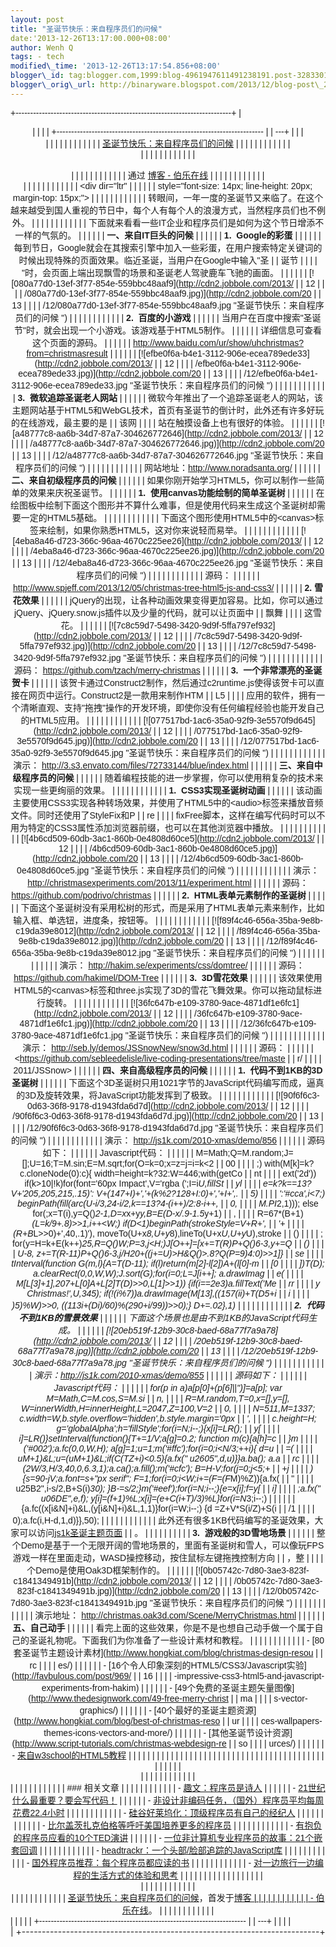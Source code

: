 ```yaml
--- 
layout: post 
title: "圣诞节快乐：来自程序员们的问候" 
date:'2013-12-26T13:17:00.000+08:00' 
author: Wenh Q
tags: - tech
modified\_time: '2013-12-26T13:17:54.856+08:00' 
blogger\_id: tag:blogger.com,1999:blog-4961947611491238191.post-3283301203857279942
blogger\_orig\_url: http://binaryware.blogspot.com/2013/12/blog-post\_26.html
---
```

<div dir="ltr">

<div class="gmail_quote">

<div style="font-family: Arial,sans-serif; width: 100%;">

+--------------------------------------------------------------------------+
| <div align="center">                                                     |
|                                                                          |
| +----------------------------------------------------------------------- |
| ---+                                                                     |
| | <div dir="ltr">                                                        |
|    |                                                                     |
| |                                                                        |
|    |                                                                     |
| | [圣诞节快乐：来自程序员们的问候](http://blog.jobbole.com/54099/)         | |
|                                                                          |
| |                                                                        |
|    |                                                                     |
| | </div>                                                                 |
|    |                                                                     |
| |                                                                        |
|    |                                                                     |
| | <div style="margin-top: 15px;">                                        |
|    |                                                                     |
| |                                                                        |
|    |                                                                     |
| | 通过 [博客 - 伯乐在线](http://blog.jobbole.com/)                         | |
|                                                                          |
| |                                                                        |
|    |                                                                     |
| | </div>                                                                 |
|    |                                                                     |
| |                                                                        |
|    |                                                                     |
| | <div dir="ltr"                                                         |
|    |                                                                     |
| | style="font-size: 14px; line-height: 20px; margin-top: 15px;">         |
|    |                                                                     |
| |                                                                        |
|    |                                                                     |
| | 转眼间，一年一度的圣诞节又来临了。在这个越来越受到国人重视的节日中，每个人有每个人的浪漫方式，当然程序员们也不例外。
 | |
|                                                                          |
| |                                                                        |
|    |                                                                     |
| | 下面就来看看一些IT企业和程序员们是如何为这个节日增添不一样的气氛的。
    | |
|                                                                          |
| | **一、来自IT巨头的问候**
                                                | |
|                                                                          |
| | **1.  Google的彩蛋**
                                                     |
| |                                                                        |
| | 每到节日，Google就会在其搜索引擎中加入一些彩蛋，在用户搜索特定关键词的时候出现特殊的页面效果。临近圣诞，当用户在Google中输入"圣 |
| 诞节 |                                                                   |
| | "时，会页面上端出现飘雪的场景和圣诞老人驾驶鹿车飞驰的画面。
             | |
|                                                                          |
| | [![080a77d0-13ef-3f77-854e-559bbc48aaf9](http://cdn2.jobbole.com/2013/ |
| 12 |                                                                     |
| | /080a77d0-13ef-3f77-854e-559bbc48aaf9.jpg)](http://cdn2.jobbole.com/20 |
| 13 |                                                                     |
| | /12/080a77d0-13ef-3f77-854e-559bbc48aaf9.jpg "圣诞节快乐：来自程序员们的问候 ")
 | |
|                                                                          |
| |                                                                        |
|    |                                                                     |
| | **2.  百度的小游戏**
                                                    | |
|                                                                          |
| | 当用户在百度中搜索"圣诞节"时，就会出现一个小游戏。该游戏基于HTML5制作。
 | |
|                                                                          |
| | 详细信息可查看这个页面的源码。                                           | |
|                                                                          |
| | <http://www.baidu.com/ur/show/uhchristmas?from=christmasresult>
       |
|    |                                                                     |
| | [![efbe0f6a-b4e1-3112-906e-ecea789ede33](http://cdn2.jobbole.com/2013/ |
| 12 |                                                                     |
| | /efbe0f6a-b4e1-3112-906e-ecea789ede33.jpg)](http://cdn2.jobbole.com/20 |
| 13 |                                                                     |
| | /12/efbe0f6a-b4e1-3112-906e-ecea789ede33.jpg "圣诞节快乐：来自程序员们的问候 ")
 | |
|                                                                          |
| |                                                                        |
|    |                                                                     |
| | **3.  微软追踪圣诞老人网站**
                                            | |
|                                                                          |
| | 微软今年推出了一个追踪圣诞老人的网站，该主题网站基于HTML5和WebGL技术，首页有圣诞节的倒计时，此外还有许多好玩的在线游戏，最主要的是 |
| 该网 |                                                                   |
| | 站在触摸设备上也有很好的体验。
                                          | |
|                                                                          |
| | [![a48777c8-aa6b-34d7-87a7-304626772646](http://cdn2.jobbole.com/2013/ |
| 12 |                                                                     |
| | /a48777c8-aa6b-34d7-87a7-304626772646.jpg)](http://cdn2.jobbole.com/20 |
| 13 |                                                                     |
| | /12/a48777c8-aa6b-34d7-87a7-304626772646.jpg "圣诞节快乐：来自程序员们的问候 ")
 | |
|                                                                          |
| |                                                                        |
|    |                                                                     |
| | 网站地址：<http://www.noradsanta.org/>
                                  | |
|                                                                          |
| | **二、来自初级程序员的问候**
                                            | |
|                                                                          |
| | 如果你刚开始学习HTML5，你可以制作一些简单的效果来庆祝圣诞节。
           | |
|                                                                          |
| | **1.  使用canvas功能绘制的简单圣诞树**
                                  | |
|                                                                          |
| | 在绘图板中绘制下面这个图形并不算什么难事，但是使用代码来生成这个圣诞树却需要一定的HTML5基础。
 | |
|                                                                          |
| |                                                                        |
|    |                                                                     |
| | 下面这个图形使用HTML5中的&lt;canvas&gt;标签来绘制，如果你熟悉HTML5，这对你来说轻而易举。
 | |
|                                                                          |
| |                                                                        |
|    |                                                                     |
| | [![4eba8a46-d723-366c-96aa-4670c225ee26](http://cdn2.jobbole.com/2013/ |
| 12 |                                                                     |
| | /4eba8a46-d723-366c-96aa-4670c225ee26.jpg)](http://cdn2.jobbole.com/20 |
| 13 |                                                                     |
| | /12/4eba8a46-d723-366c-96aa-4670c225ee26.jpg "圣诞节快乐：来自程序员们的问候 ")
 | |
|                                                                          |
| |                                                                        |
|    |                                                                     |
| | 源码：                                                                    |
| |                                                                        |
| | <http://www.spjeff.com/2013/12/05/christmas-tree-html5-js-and-css3/>
  |
|    |                                                                     |
| | **2. 雪花效果**
                                                         | |
|                                                                          |
| | jQuery的出现，让各种动画效果变得更加容易。比如，你可以通过jQuery、jQuery.snow.js插件以及少量的代码，就可以让页面中 |
| 飘舞 |                                                                   |
| | 这雪花。
                                                                | |
|                                                                          |
| | [![7c8c59d7-5498-3420-9d9f-5ffa797ef932](http://cdn2.jobbole.com/2013/ |
| 12 |                                                                     |
| | /7c8c59d7-5498-3420-9d9f-5ffa797ef932.jpg)](http://cdn2.jobbole.com/20 |
| 13 |                                                                     |
| | /12/7c8c59d7-5498-3420-9d9f-5ffa797ef932.jpg "圣诞节快乐：来自程序员们的问候 ")
 | |
|                                                                          |
| |                                                                        |
|    |                                                                     |
| | 源码： <https://github.com/tzach/merry-christmas>
                        |
| |                                                                        |
| | **3.  一个非常漂亮的圣诞贺卡**
                                          | |
|                                                                          |
| | 该贺卡通过Construct2制作，然后通过c2runtime.js使得该贺卡可以直接在网页中运行。Construct2是一款用来制作HTM |
| L5 |                                                                     |
| | 应用的软件，拥有一个清晰直观、支持"拖拽"操作的开发环境，即使你没有任何编程经验也能开发自己的HTML5应用。
 | |
|                                                                          |
| |                                                                        |
|    |                                                                     |
| | [![077517bd-1ac6-35a0-92f9-3e5570f9d645](http://cdn2.jobbole.com/2013/ |
| 12 |                                                                     |
| | /077517bd-1ac6-35a0-92f9-3e5570f9d645.jpg)](http://cdn2.jobbole.com/20 |
| 13 |                                                                     |
| | /12/077517bd-1ac6-35a0-92f9-3e5570f9d645.jpg "圣诞节快乐：来自程序员们的问候 ")
 | |
|                                                                          |
| |                                                                        |
|    |                                                                     |
| | 演示： <http://3.s3.envato.com/files/72733144/blue/index.html>
           |
| |                                                                        |
| | **三、来自中级程序员的问候**
                                            | |
|                                                                          |
| | 随着编程技能的进一步掌握，你可以使用稍复杂的技术来实现一些更绚丽的效果。
 | |
|                                                                          |
| |                                                                        |
|    |                                                                     |
| | **1.  CSS3实现圣诞树动画**
                                              | |
|                                                                          |
| | 该动画主要使用CSS3实现各种转场效果，并使用了HTML5中的&lt;audio&gt;标签来播放音频文件。同时还使用了StyleFix和P |
| re |                                                                     |
| | fixFree脚本，这样在编写代码时可以不用为特定的CSS3属性添加浏览器前缀，也可以在其他浏览器中播放。
 | |
|                                                                          |
| |                                                                        |
|    |                                                                     |
| | [![4b6cd509-60db-3ac1-860b-0e4808d60ce5](http://cdn2.jobbole.com/2013/ |
| 12 |                                                                     |
| | /4b6cd509-60db-3ac1-860b-0e4808d60ce5.jpg)](http://cdn2.jobbole.com/20 |
| 13 |                                                                     |
| | /12/4b6cd509-60db-3ac1-860b-0e4808d60ce5.jpg "圣诞节快乐：来自程序员们的问候 ")
 | |
|                                                                          |
| |                                                                        |
|    |                                                                     |
| | 演示： <http://christmasexperiments.com/2013/11/experiment.html>
         |
| |                                                                        |
| | 源码：<https://github.com/podrivo/christmas>
                             |
| |                                                                        |
| | **2.  HTML表单元素制作的圣诞树**
                                        | |
|                                                                          |
| | 下面这个圣诞树没有采用松树的形式，而是采用了HTML表单元素来制作，比如输入框、单选钮，进度条，按钮等。
 | |
|                                                                          |
| |                                                                        |
|    |                                                                     |
| | [![f89f4c46-656a-35ba-9e8b-c19da39e8012](http://cdn2.jobbole.com/2013/ |
| 12 |                                                                     |
| | /f89f4c46-656a-35ba-9e8b-c19da39e8012.jpg)](http://cdn2.jobbole.com/20 |
| 13 |                                                                     |
| | /12/f89f4c46-656a-35ba-9e8b-c19da39e8012.jpg "圣诞节快乐：来自程序员们的问候 ")
 | |
|                                                                          |
| |                                                                        |
|    |                                                                     |
| | 演示： <http://hakim.se/experiments/css/domtree/>
                        |
| |                                                                        |
| | 源码：<https://github.com/hakimel/DOM-Tree>
                              |
| |                                                                        |
| | **3.  3D雪花效果**
                                                      | |
|                                                                          |
| | 该效果使用HTML5的&lt;canvas&gt;标签和three.js实现了3D的雪花飞舞效果。你可以拖动鼠标进行旋转。
 | |
|                                                                          |
| |                                                                        |
|    |                                                                     |
| | [![36fc647b-e109-3780-9ace-4871df1e6fc1](http://cdn2.jobbole.com/2013/ |
| 12 |                                                                     |
| | /36fc647b-e109-3780-9ace-4871df1e6fc1.jpg)](http://cdn2.jobbole.com/20 |
| 13 |                                                                     |
| | /12/36fc647b-e109-3780-9ace-4871df1e6fc1.jpg "圣诞节快乐：来自程序员们的问候 ")
 | |
|                                                                          |
| |                                                                        |
|    |                                                                     |
| | 演示： <http://seb.ly/demos/JSSnowNew/snow3d.html>
                       |
| |                                                                        |
| | 源码：                                                                    |
| |                                                                        |
| | <https://github.com/sebleedelisle/live-coding-presentations/tree/maste |
| r/ |                                                                     |
| | 2011/JSSnow>
                                                          |
|    |                                                                     |
| | **四、来自高级程序员的问候**
                                            | |
|                                                                          |
| | **1.  代码不到1KB的3D圣诞树**
                                           | |
|                                                                          |
| | 下面这个3D圣诞树只用1021字节的JavaScript代码编写而成，逼真的3D及旋转效果，将JavaScript功能发挥到了极致。
 | |
|                                                                          |
| |                                                                        |
|    |                                                                     |
| | [![90f6f6c3-0d63-36f8-9178-d1943fda6d7d](http://cdn2.jobbole.com/2013/ |
| 12 |                                                                     |
| | /90f6f6c3-0d63-36f8-9178-d1943fda6d7d.jpg)](http://cdn2.jobbole.com/20 |
| 13 |                                                                     |
| | /12/90f6f6c3-0d63-36f8-9178-d1943fda6d7d.jpg "圣诞节快乐：来自程序员们的问候 ")
 | |
|                                                                          |
| |                                                                        |
|    |                                                                     |
| | 演示： <http://js1k.com/2010-xmas/demo/856>
                              |
| |                                                                        |
| | 源码如下：
                                                              | |
|                                                                          |
| | Javascript代码：
                                                         |
| |                                                                        |
| |     M=Math;Q=M.random;J=[];U=16;T=M.sin;E=M.sqrt;for(O=k=0;x=z=j=i=k<2 |
| 00 |                                                                     |
| | ;)  with(M[k]=k?c.cloneNode(0):c){  width=height=k?32:W=446;with(getCo |
| nt |                                                                     |
| | ext('2d'))  if(k>10|!k)for(font='60px Impact',V='rgba  (';I=i*U,fillSt |
| yl |                                                                     |
| | e=k?k==13?V+'205,205,215,.15)':  V+(147+I)+','+(k%2?128+I:0)+','+I+',. |
| 5) |                                                                     |
| | ':'#cca',i<7;)  beginPath(fill(arc(U-i/3,24-i/2,k==13?4-(i++)/2:8-i++, |
| 0, |                                                                     |
| | M.PI*2,1)));  else for(;x=T(i),y=Q()*2-1,D=x*x+y*y,B=E(D-x/.9-1.5*y+1) |
| ,  |                                                                     |
| |  R=67*(B+1)*(L=k/9+.8)>>1,i++<W;)  if(D<1)beginPath(strokeStyle=V+R+', |
| '+ |                                                                     |
| | (R+B*L>>0)+',40,.1)'),  moveTo(U+x*8,U+y*8),lineTo(U+x*U,U+y*U),stroke |
| () |                                                                     |
| | ;  for(y=H=k+E(k++)*25,R=Q()*W;P=3,j<H;)J[O++]=[x+=T(R)*P+Q()*6-3,y+=Q |
| () |                                                                     |
| | *U-8,  z+=T(R-11)*P+Q()*6-3,j/H*20+((j+=U)>H&Q()>.8?Q(P=9)*4:0)>>1]}   |
| se |                                                                     |
| | tInterval(function G(m,l){A=T(D-11);  if(l)return(m[2]-l[2])*A+(l[0]-m |
| [0 |                                                                     |
| | ])*T(D);  a.clearRect(0,0,W,W);J.sort(G);for(i=0;L=J[i++];  a.drawImag |
| e( |                                                                     |
| | M[L[3]+1],207+L[0]*A+L[2]*T(D)>>0,L[1]>>1))  {if(i==2e3)a.fillText('Me |
| rr |                                                                     |
| | y Christmas!',U,345);  if(!(i%7))a.drawImage(M[13],((157*(i*i)+T(D*5+i |
| *i |                                                                     |
| | )*5)%W)>>0,  ((113*i+(D*i)/60)%(290+i/99))>>0);}  D+=.02},1)           |
|    |                                                                     |
| |                                                                        |
|    |                                                                     |
| | **2.  代码不到1KB的雪景效果**
                                           | |
|                                                                          |
| | 下面这个场景也是由不到1KB的JavaScript代码生成。
                         | |
|                                                                          |
| | [![20eb519f-12b9-30c8-baed-68a77f7a9a78](http://cdn2.jobbole.com/2013/ |
| 12 |                                                                     |
| | /20eb519f-12b9-30c8-baed-68a77f7a9a78.jpg)](http://cdn2.jobbole.com/20 |
| 13 |                                                                     |
| | /12/20eb519f-12b9-30c8-baed-68a77f7a9a78.jpg "圣诞节快乐：来自程序员们的问候 ")
 | |
|                                                                          |
| |                                                                        |
|    |                                                                     |
| | 演示：<http://js1k.com/2010-xmas/demo/855>
                               |
| |                                                                        |
| | 源码如下：
                                                              | |
|                                                                          |
| | Javascript代码：
                                                         |
| |                                                                        |
| |         for(p in a)a[p[0]+(p[6]||'')]=a[p];  var M=Math,C=M.cos,S=M.si |
| n, |                                                                     |
| | R=M.random,T=0,x=[],y=[],  W=innerWidth,H=innerHeight,L=2047,Z=100,V=2 |
| 0, |                                                                     |
| | N=511,M=1337;  c.width=W,b.style.overflow='hidden',b.style.margin='0px |
| ', |                                                                     |
| | c.height=H;  g='globalAlpha';h='fillStyle';for(i=N;i--;){x[i]=L*R();   |
| y[ |                                                                     |
| | i]=L*R()}setInterval(function(){T+=1/V;a[g]=0.2;  function m(c){a[h]=c |
| }m |                                                                     |
| | ('#002');a.fc(0,0,W,H);  a[g]=1;u=1;m('#ffc');for(i=0;i<N/3;++i){  d=u |
| =( |                                                                     |
| | u*M+1)&L;u=(u*M+1)&L;if(C(T*Z+i)<0.5){a.fx("
u2605",d,u)}}a.ba();  a.a |
| rc |                                                                     |
| | (2*W/3,H/3,40,0,6.3,1);a.ca();a.fill();m('#cfc');  B=H-V;for(j=0;j<5;+ |
| +j |                                                                     |
| | ){s=90-j*V;a.font=s+"px serif";  F=1;for(i=0;i<W;i+=(F=(F*M)%Z)){a.fx( |
| "
 |                                                                     |
| | u25B2",i-s/2,B+S(i)*30);  }B-=s/2;}m('#eef');for(i=N;i--;){e=x[i];f=y[ |
| i] |                                                                     |
| | ;a.fx("
u06DE",e,f);  y[i]=(f+1)%L;x[i]=(e+C(i+T)/3)%L}for(i=N*3;i--;) |
|    |                                                                     |
| | {a.fc((x[i&N]+i)&L,(y[i&N]+i)&L,1,1)}for(i=W;i--;)  {d =Z+V*S(i/Z)+S(i |
| /1 |                                                                     |
| | 0);a.fc(i,H-d,1,d)}},50);                                              |
|    |                                                                     |
| |                                                                        |
|    |                                                                     |
| | 此外还有很多1KB代码编写的圣诞效果，大家可以访问[js1k圣诞主题页面](http://js1k.com/2010-xmas/demos) |
| 。
 |                                                                    |
| |                                                                        |
|    |                                                                     |
| | **3.  游戏般的3D雪地场景**
                                              | |
|                                                                          |
| | 整个Demo是基于一个无限开阔的雪地场景的，里面有圣诞树和雪人，可以像玩FPS游戏一样在里面走动，WASD操控移动，按住鼠标左键拖拽控制方向 |
| ，整 |                                                                   |
| | 个Demo是使用Oak3D框架制作的。
                                           | |
|                                                                          |
| | [![0b05742c-7d80-3ae3-823f-c1841349491b](http://cdn2.jobbole.com/2013/ |
| 12 |                                                                     |
| | /0b05742c-7d80-3ae3-823f-c1841349491b.jpg)](http://cdn2.jobbole.com/20 |
| 13 |                                                                     |
| | /12/0b05742c-7d80-3ae3-823f-c1841349491b.jpg "圣诞节快乐：来自程序员们的问候 ")
 | |
|                                                                          |
| |                                                                        |
|    |                                                                     |
| | 演示地址： <http://christmas.oak3d.com/Scene/MerryChristmas.html>
       | |
|                                                                          |
| | **五、自己动手**
                                                        | |
|                                                                          |
| | 看完上面的这些效果，你是不是也想自己动手做一个属于自己的圣诞礼物呢。下面我们为你准备了一些设计素材和教程。
 | |
|                                                                          |
| |                                                                        |
|    |                                                                     |
| | -   [80套圣诞节主题设计素材](http://www.hongkiat.com/blog/christmas-design-resou |
| rc |                                                                     |
| | es/)                                                                   |
|    |                                                                     |
| | -   [16个令人印象深刻的HTML5/CSS3/Javascript实验](http://favbulous.com/post/969/ |
| 16 |                                                                     |
| | -impressive-css3-html5-and-javascript-experiments-from-hakim)          |
|    |                                                                     |
| | -   [49个免费的圣诞主题矢量图像](http://www.thedesignwork.com/49-free-merry-christ |
| ma |                                                                     |
| | s-vector-graphics/)                                                    |
|    |                                                                     |
| | -   [40个最好的圣诞主题资源](http://www.hongkiat.com/blog/best-of-christmas-reso |
| ur |                                                                     |
| | ces-wallpapers-themes-icons-vectors-and-more/)                         |
|    |                                                                     |
| | -   [其他圣诞节设计资源](http://www.script-tutorials.com/christmas-webdesign-re |
| so |                                                                     |
| | urces/)                                                                |
|    |                                                                     |
| | -   [来自w3school的HTML5教程](http://www.w3school.com.cn/html5/)         | |
|                                                                          |
| |                                                                        |
|    |                                                                     |
| | 
                                                                      |
|    |                                                                     |
| | 
                                                                      |
|    |                                                                     |
| | 
                                                                      |
|    |                                                                     |
| | 
                                                                      |
|    |                                                                     |
| | 
                                                                      |
|    |                                                                     |
| | 
                                                                      |
|    |                                                                     |
| | <div>                                                                  |
|    |                                                                     |
| |                                                                        |
|    |                                                                     |
| | <div>                                                                  |
|    |                                                                     |
| |                                                                        |
|    |                                                                     |
| | ### 相关文章                                                             | |
|                                                                          |
| |                                                                        |
|    |                                                                     |
| | -   [趣文：程序员是诗人](http://blog.jobbole.com/38316/)                 | |
|                                                                          |
| | -   [21世纪什么最重要？要会写代码！](http://blog.jobbole.com/40731/)     | |
|                                                                          |
| | -   [非设计非编码任务，（国外）程序员平均每周花费22.4小时](http://blog.jobbole.com/38027/) | |
|                                                                          |
| |                                                                        |
|    |                                                                     |
| | -   [硅谷好莱坞化：顶级程序员有自己的经纪人](http://blog.jobbole.com/24629/) | |
|                                                                          |
| |                                                                        |
|    |                                                                     |
| | -   [比尔盖茨扎克伯格等呼吁美国培养更多的程序员](http://blog.jobbole.com/34103/) | |
|                                                                          |
| |                                                                        |
|    |                                                                     |
| | -   [有抱负的程序员应看的10个TED演讲](http://blog.jobbole.com/33797/)    | |
|                                                                          |
| | -   [一位非计算机专业程序员的故事：21个嵌套回调](http://blog.jobbole.com/37863/) | |
|                                                                          |
| |                                                                        |
|    |                                                                     |
| | -   [headtrackr：一个头部/脸部追踪的JavaScript库](http://blog.jobbole.com/31213/) |
|  |                                                                       |
| |                                                                        |
|    |                                                                     |
| | -   [国外程序员推荐：每个程序员都应读的书](http://blog.jobbole.com/5886/) | |
|                                                                          |
| |                                                                        |
|    |                                                                     |
| | -   [对一边旅行一边编程的生活方式的体验和思考](http://blog.jobbole.com/48590/) | |
|                                                                          |
| |                                                                        |
|    |                                                                     |
| |                                                                        |
|    |                                                                     |
| | </div>                                                                 |
|    |                                                                     |
| |                                                                        |
|    |                                                                     |
| | </div>                                                                 |
|    |                                                                     |
| |                                                                        |
|    |                                                                     |
| | [圣诞节快乐：来自程序员们的问候](http://blog.jobbole.com/54099/)，首发于[博客 | |
|                                                                          |
| |                                                                        |
|    |                                                                     |
| | - 伯乐在线](http://blog.jobbole.com/)。                                  | |
|                                                                          |
| |                                                                        |
|    |                                                                     |
| | </div>                                                                 |
|    |                                                                     |
| +----------------------------------------------------------------------- |
| ---+                                                                     |
|                                                                          |
| </div>                                                                   |
+--------------------------------------------------------------------------+

</div>

</div>

</div>
